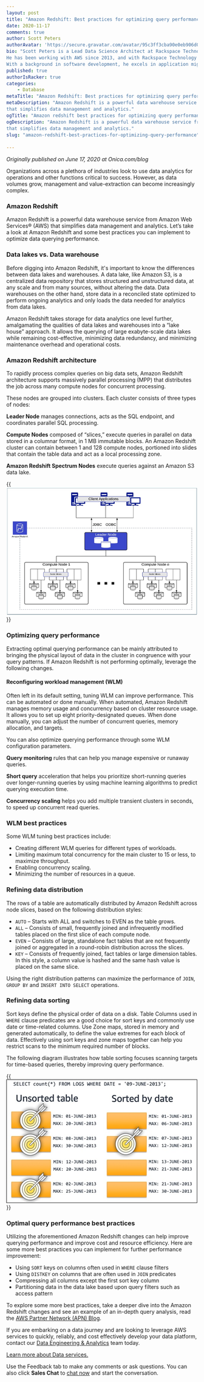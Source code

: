 ```yaml
---
layout: post
title: "Amazon Redshift: Best practices for optimizing query performance"
date: 2020-11-17
comments: true
author: Scott Peters
authorAvatar: 'https://secure.gravatar.com/avatar/95c3ff3cba90e0eb906d033fc05cfe30'
bio: "Scott Peters is a Lead Data Science Architect at Rackspace Technology.
He has been working with AWS since 2013, and with Rackspace Technology since 2018.
With a background in software development, he excels in application migration, software architecture, and big data engineering."
published: true
authorIsRacker: true
categories:
    - Database
metaTitle: "Amazon Redshift: Best practices for optimizing query performance"
metaDescription: "Amazon Redshift is a powerful data warehouse service from Amazon Web Services (AWS)
that simplifies data management and analytics."
ogTitle: "Amazon redshift best practices for optimizing query performance"
ogDescription: "Amazon Redshift is a powerful data warehouse service from Amazon Web Services (AWS)
that simplifies data management and analytics."
slug: "amazon-redshift-best-practices-for-optimizing-query-performance"

---
```


*Originally published on June 17, 2020 at Onica.com/blog*


Organizations across a plethora of industries look to use data analytics
for operations and other functions critical to success. However, as
data volumes grow, management and value-extraction can become increasingly complex.
<!--more-->

### Amazon Redshift

Amazon Redshift is a powerful data warehouse service from Amazon Web Services&reg; (AWS)
that simplifies data management and analytics. Let’s take a look at Amazon Redshift
and some best practices you can implement to optimize data querying performance.

### Data lakes vs. Data warehouse

Before digging into Amazon Redshift, it's important to know the differences
between data lakes and warehouses. A data lake, like Amazon S3, is a
centralized data repository that stores structured and unstructured data,
at any scale and from many sources, without altering the data.
Data warehouses on the other hand, store data in a reconciled state
optimized to perform ongoing analytics and only loads the data needed
for analytics from data lakes.

Amazon Redshift takes storage for data analytics one level further,
amalgamating the qualities of data lakes and warehouses into a
“lake house” approach. It allows the querying of large exabyte-scale
data lakes while remaining cost-effective, minimizing data redundancy,
and minimizing maintenance overhead and operational costs.

### Amazon Redshift architecture

To rapidly process complex queries on big data sets,
Amazon Redshift architecture supports massively parallel processing (MPP)
that distributes the job across many compute nodes for concurrent processing.

These nodes are grouped into clusters. Each cluster consists of three types of nodes:

**Leader Node** manages connections, acts as the SQL endpoint, and coordinates parallel SQL processing.

**Compute Nodes** composed of “slices,” execute queries in parallel on data stored in a
columnar format, in 1 MB immutable blocks. An Amazon Redshift cluster can contain between 1 and 128
compute nodes, portioned into slides that contain the table data and act as a local processing zone.

**Amazon Redshift Spectrum Nodes** execute queries against an Amazon S3 data lake.

{{<img src="Redshift_Architecture_Fig1.jpg" title="" alt="redshift architectural diagram">}}

### Optimizing query performance

Extracting optimal querying performance can be mainly attributed to bringing the
physical layout of data in the cluster in congruence with your query patterns.
If Amazon Redshift is not performing optimally, leverage the following changes.

#### Reconfiguring workload management (WLM)

Often left in its default setting, tuning WLM can improve performance.
This can be automated or done manually. When automated,
Amazon Redshift manages memory usage and concurrency based on cluster resource usage.
It allows you to set up eight priority-designated queues. When
done manually, you can adjust the number of concurrent queries,
memory allocation, and targets.

You can also optimize querying performance through some WLM configuration parameters.

**Query monitoring** rules that can help you manage expensive or runaway queries.

**Short query** acceleration that helps you prioritize short-running queries over longer-running queries by
using machine learning algorithms to predict querying execution time.

**Concurrency scaling** helps you add multiple transient clusters in seconds,
to speed up concurrent read queries.

### WLM best practices

Some WLM tuning best practices include:

- Creating different WLM queries for different types of workloads.
- Limiting maximum total concurrency for the main cluster to 15 or less, to maximize throughput.
- Enabling concurrency scaling.
- Minimizing the number of resources in a queue.

### Refining data distribution

The rows of a table are automatically distributed by Amazon
Redshift across node slices, based on the following distribution styles:

- `AUTO` – Starts with ALL and switches to EVEN as the table grows.
- `ALL` – Consists of small, frequently joined and infrequently modified tables placed on the first slice of each compute node.
- `EVEN` – Consists of large, standalone fact tables that are not
   frequently joined or aggregated in a round-robin distribution across the slices.
- `KEY` – Consists of frequently joined, fact tables or large dimension tables.
   In this style, a column value is hashed and the same hash value is placed on the same slice.

Using the right distribution patterns can maximize the performance
of `JOIN`, `GROUP BY` and `INSERT INTO SELECT` operations.

### Refining data sorting

Sort keys define the physical order of data on a disk.
Table Columns used in `WHERE` clause predicates are a good choice
for sort keys and commonly use date or time-related columns.
Use Zone maps, stored in memory and generated automatically,
to define the value extremes for each block of data.
Effectively using sort keys and zone maps together can help
you restrict scans to the minimum required number of blocks.

The following diagram illustrates how table sorting focuses
scanning targets for time-based queries, thereby
improving query performance.

{{<img src="Column_Sortkeys_Fig3_new.jpg" title="" alt="table showing table sorting">}}

### Optimal query performance best practices

Utilizing the aforementioned Amazon Redshift changes can
help improve querying performance and improve cost and resource
efficiency. Here are some more best practices you can implement
for further performance improvement:

- Using `SORT` keys on columns often used in `WHERE` clause filters
- Using `DISTKEY` on columns that are often used in `JOIN` predicates
- Compressing all columns except the first sort key column
- Partitioning data in the data lake based upon query filters such as access pattern

To explore some more best practices, take a deeper dive into the
Amazon Redshift changes and see an example of an in-depth query
analysis, read the
[AWS Partner Network (APN) Blog](https://aws.amazon.com/blogs/apn/best-practices-from-onica-for-optimizing-query-performance-on-amazon-redshift/?utm_content=131837700&utm_medium=social&utm_source=linkedin&hss_channel=lcp-25057969).

If you are embarking on a data journey and are looking to leverage
AWS services to quickly, reliably, and cost effectively develop your
data platform, contact our [Data Engineering & Analytics](https://onica.com/services/data-engineering-analytics/)
team today.

<a class="cta purple" id="cta" href="https://www.rackspace.com/onica">Learn more about Data services.</a>

Use the Feedback tab to make any comments or ask questions. You can also click
**Sales Chat** to [chat now](https://www.rackspace.com/) and start the conversation.
